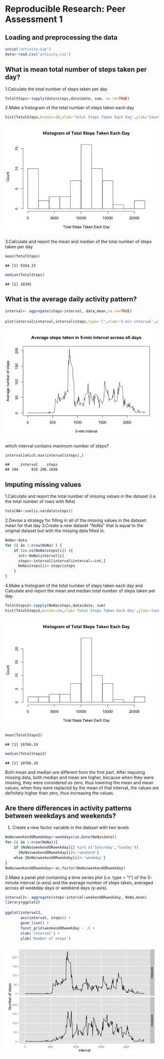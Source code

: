 # Reproducible Research: Peer Assessment 1


## Loading and preprocessing the data


```r
unzip('activity.zip')
data<-read.csv('activity.csv')
```

## What is mean total number of steps taken per day?


1.Calculate the total number of steps taken per day



```r
TotalSteps<-tapply(data$steps,data$date, sum, na.rm=TRUE)
```


2.Make a histogram of the total number of steps taken each day



```r
hist(TotalSteps,breaks=10,xlab='Total Steps Taken Each Day',ylab='Count',main='Histogram of Total Steps Taken Each Day')
```

![](PA1_template_files/figure-html/unnamed-chunk-3-1.png) 


3.Calculate and report the mean and median of the total number of steps taken per day


```r
mean(TotalSteps)
```

```
## [1] 9354.23
```


```r
median(TotalSteps)
```

```
## [1] 10395
```


## What is the average daily activity pattern?


```r
interval<- aggregate(steps~interval, data,mean,na.rm=TRUE)

plot(interval$interval,interval$steps,type='l',xlab='5-min interval',ylab='Average number of steps',main='Average steps taken in 5-min interval across all days')
```

![](PA1_template_files/figure-html/unnamed-chunk-4-1.png) 

which interval contains maximum number of steps?


```r
interval[which.max(interval$steps),]
```

```
##     interval    steps
## 104      835 206.1698
```



## Imputing missing values


1.Calculate and report the total number of missing values in the dataset (i.e. the total number of rows with NAs)

```r
totalNA<-sum(is.na(data$steps))
```

2.Devise a strategy for filling in all of the missing values in the dataset: mean for that day
3.Create a new dataset "NoNa" that is equal to the original dataset but with the missing data filled in.


```r
NoNa<-data
for (i in 1:nrow(NoNa) ) {
    if (is.na(NoNa$steps[i]) ){
      int<-NoNa$interval[i]
      steps<-interval[interval$interval==int,]
      NoNa$steps[i]<-steps$steps
    }
}
```

4.Make a histogram of the total number of steps taken each day and Calculate and report the mean and median total number of steps taken per day.



```r
TotalSteps2<-tapply(NoNa$steps,data$date, sum)
hist(TotalSteps2,breaks=10,xlab='Total Steps Taken Each Day',ylab='Count',main='Histogram of Total Steps Taken Each Day')
```

![](PA1_template_files/figure-html/unnamed-chunk-8-1.png) 

```r
mean(TotalSteps2)
```

```
## [1] 10766.19
```

```r
median(TotalSteps2)
```

```
## [1] 10766.19
```

Both mean and median are different from the first part. After imputing missing data, both median and mean are higher, because when they were missing, they were considered as zero, thus lowering the mean and mean values; when they were replaced by the mean of that interval, the values are definitely higher than zero, thus increasing the values.


## Are there differences in activity patterns between weekdays and weekends?

1. Create a new factor variable in the dataset with two levels


```r
NoNa$weekendORweekday<-weekdays(as.Date(NoNa$date))
for (i in 1:nrow(NoNa)){
    if (NoNa$weekendORweekday[i] %in% c('Saturday','Sunday')) 
      {NoNa$weekendORweekday[i]<-'weekend'}
    else {NoNa$weekendORweekday[i]<-'weekday'}
}
NoNa$weekendORweekday<-as.factor(NoNa$weekendORweekday)
```

2.Make a panel plot containing a time series plot (i.e. type = "l") of the 5-minute interval (x-axis) and the average number of steps taken, averaged across all weekday days or weekend days (y-axis). 


```r
interval2<- aggregate(steps~interval+weekendORweekday, NoNa,mean)
library(ggplot2)

ggplot(interval2, 
       aes(interval, steps)) + 
       geom_line() + 
       facet_grid(weekendORweekday ~ .) + 
       xlab('interval') + 
       ylab('Number of steps')
```

![](PA1_template_files/figure-html/unnamed-chunk-10-1.png) 






